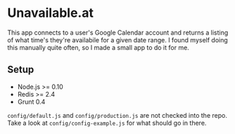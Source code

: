 # Unavailable.at

This app connects to a user's Google Calendar account and returns a
listing of what time's they're availabile for a given date range. I
found myself doing this manually quite often, so I made a small app to
do it for me.

## Setup

* Node.js >= 0.10
* Redis >= 2.4
* Grunt 0.4

`config/default.js` and `config/production.js` are not checked into the
repo. Take a look at `config/config-example.js` for what should go in
there.

